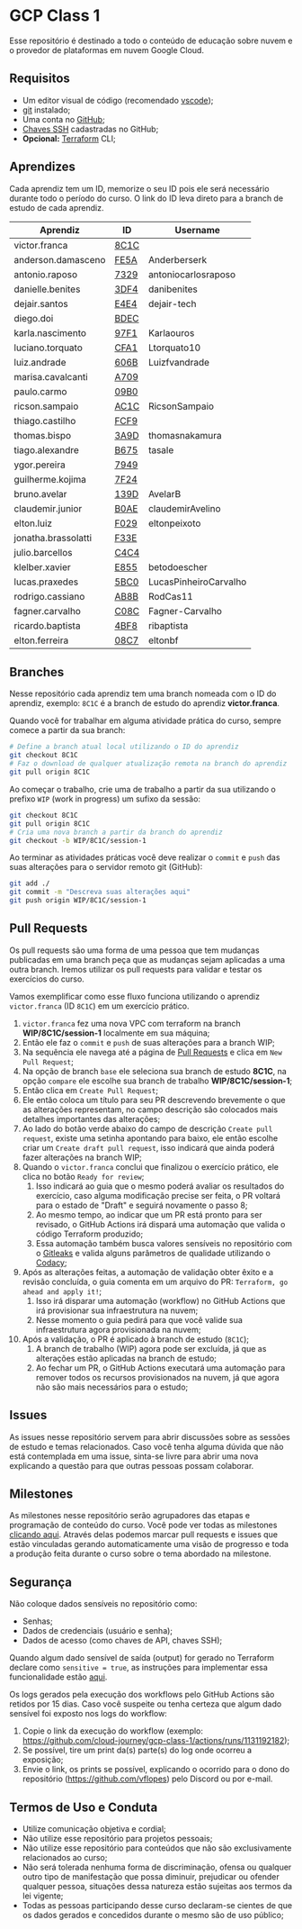 # GCP Class 1

Esse repositório é destinado a todo o conteúdo de educação sobre nuvem e o provedor de plataformas em nuvem Google Cloud.

## Requisitos

- Um editor visual de código (recomendado [vscode](https://code.visualstudio.com/Download));
- [git](https://git-scm.com/book/en/v2/Getting-Started-Installing-Git) instalado;
- Uma conta no [GitHub](https://github.com);
- [Chaves SSH](https://docs.github.com/pt/github/authenticating-to-github/connecting-to-github-with-ssh/adding-a-new-ssh-key-to-your-github-account) cadastradas no GitHub;
- **Opcional:** [Terraform](https://learn.hashicorp.com/tutorials/terraform/install-cli) CLI;

## Aprendizes

Cada aprendiz tem um ID, memorize o seu ID pois ele será necessário durante todo o período do curso. O link do ID leva direto para a branch de estudo de cada aprendiz.

| Aprendiz            | ID                                                             | Username              |
| ------------------- | -------------------------------------------------------------- | --------------------- |
| victor.franca       | [8C1C](https://github.com/cloud-journey/gcp-class-1/tree/8C1C) |                       |
| anderson.damasceno  | [FE5A](https://github.com/cloud-journey/gcp-class-1/tree/FE5A) | Anderberserk          |
| antonio.raposo      | [7329](https://github.com/cloud-journey/gcp-class-1/tree/7329) |antoniocarlosraposo|
| danielle.benites    | [3DF4](https://github.com/cloud-journey/gcp-class-1/tree/3DF4) | danibenites           |
| dejair.santos       | [E4E4](https://github.com/cloud-journey/gcp-class-1/tree/E4E4) | dejair-tech           |
| diego.doi           | [BDEC](https://github.com/cloud-journey/gcp-class-1/tree/BDEC) |                       |
| karla.nascimento    | [97F1](https://github.com/cloud-journey/gcp-class-1/tree/97F1) |Karlaouros|
| luciano.torquato    | [CFA1](https://github.com/cloud-journey/gcp-class-1/tree/CFA1) |Ltorquato10|
| luiz.andrade        | [606B](https://github.com/cloud-journey/gcp-class-1/tree/606B) |Luizfvandrade|
| marisa.cavalcanti   | [A709](https://github.com/cloud-journey/gcp-class-1/tree/A709) |                       |
| paulo.carmo         | [09B0](https://github.com/cloud-journey/gcp-class-1/tree/09B0) |                       |
| ricson.sampaio      | [AC1C](https://github.com/cloud-journey/gcp-class-1/tree/AC1C) |RicsonSampaio|
| thiago.castilho     | [FCF9](https://github.com/cloud-journey/gcp-class-1/tree/FCF9) |                       |
| thomas.bispo        | [3A9D](https://github.com/cloud-journey/gcp-class-1/tree/3A9D) |thomasnakamura|
| tiago.alexandre     | [B675](https://github.com/cloud-journey/gcp-class-1/tree/B675) | tasale                |
| ygor.pereira        | [7949](https://github.com/cloud-journey/gcp-class-1/tree/7949) |                       |
| guilherme.kojima    | [7F24](https://github.com/cloud-journey/gcp-class-1/tree/7F24) |                       |
| bruno.avelar        | [139D](https://github.com/cloud-journey/gcp-class-1/tree/139D) | AvelarB               |
| claudemir.junior    | [B0AE](https://github.com/cloud-journey/gcp-class-1/tree/B0AE) | claudemirAvelino      |
| elton.luiz          | [F029](https://github.com/cloud-journey/gcp-class-1/tree/F029) |eltonpeixoto|
| jonatha.brassolatti | [F33E](https://github.com/cloud-journey/gcp-class-1/tree/F33E) |                       |
| julio.barcellos     | [C4C4](https://github.com/cloud-journey/gcp-class-1/tree/C4C4) |                       |
| klelber.xavier      | [E855](https://github.com/cloud-journey/gcp-class-1/tree/E855) | betodoescher          |
| lucas.praxedes      | [5BC0](https://github.com/cloud-journey/gcp-class-1/tree/5BC0) | LucasPinheiroCarvalho |
| rodrigo.cassiano    | [AB8B](https://github.com/cloud-journey/gcp-class-1/tree/AB8B) |RodCas11|
| fagner.carvalho     | [C08C](https://github.com/cloud-journey/gcp-class-1/tree/C08C) |Fagner-Carvalho|
| ricardo.baptista    | [4BF8](https://github.com/cloud-journey/gcp-class-1/tree/4BF8) | ribaptista            |
| elton.ferreira      | [08C7](https://github.com/cloud-journey/gcp-class-1/tree/08C7) |eltonbf|

## Branches

Nesse repositório cada aprendiz tem uma branch nomeada com o ID do aprendiz, exemplo: `8C1C` é a branch de estudo do aprendiz **victor.franca**.

Quando você for trabalhar em alguma atividade prática do curso, sempre comece a partir da sua branch:

```bash
# Define a branch atual local utilizando o ID do aprendiz
git checkout 8C1C
# Faz o download de qualquer atualização remota na branch do aprendiz
git pull origin 8C1C
```

Ao começar o trabalho, crie uma de trabalho a partir da sua utilizando o prefixo `WIP` (work in progress) um sufixo da sessão:

```bash
git checkout 8C1C
git pull origin 8C1C
# Cria uma nova branch a partir da branch do aprendiz
git checkout -b WIP/8C1C/session-1
```

Ao terminar as atividades práticas você deve realizar o `commit` e `push` das suas alterações para o servidor remoto git (GitHub):

```bash
git add ./
git commit -m "Descreva suas alterações aqui"
git push origin WIP/8C1C/session-1
```

## Pull Requests

Os pull requests são uma forma de uma pessoa que tem mudanças publicadas em uma branch peça que as mudanças sejam aplicadas a uma outra branch. Iremos utilizar os pull requests para validar e testar os exercícios do curso.

Vamos exemplificar como esse fluxo funciona utilizando o aprendiz `victor.franca` (ID `8C1C`) em um exercício prático.

1. `victor.franca` fez uma nova VPC com terraform na branch **WIP/8C1C/session-1**  localmente em sua máquina;
2. Então ele faz o `commit` e `push` de suas alterações para a branch WIP;
3. Na sequência ele navega até a página de [Pull Requests](https://github.com/cloud-journey/gcp-class-1/pulls) e clica em `New Pull Request`;
4. Na opção de branch `base` ele seleciona sua branch de estudo **8C1C**, na opção `compare` ele escolhe sua branch de trabalho **WIP/8C1C/session-1**;
5. Então clica em `Create Pull Request`;
6. Ele então coloca um título para seu PR descrevendo brevemente o que as alterações representam, no campo descrição são colocados mais detalhes importantes das alterações;
7. Ao lado do botão verde abaixo do campo de descrição `Create pull request`, existe uma setinha apontando para baixo, ele então escolhe criar um `Create draft pull request`, isso indicará que ainda poderá fazer alterações na branch WIP;
8. Quando o `victor.franca` conclui que finalizou o exercício prático, ele clica no botão `Ready for review`;
   1. Isso indicará ao guia que o mesmo poderá avaliar os resultados do exercício, caso alguma modificação precise ser feita, o PR voltará para o estado de "Draft" e seguirá novamente o passo 8;
   2. Ao mesmo tempo, ao indicar que um PR está pronto para ser revisado, o GitHub Actions irá dispará uma automação que valida o código Terraform produzido;
   3. Essa automação também busca valores sensíveis no repositório com o [Gitleaks](https://github.com/zricethezav/gitleaks) e valida alguns parâmetros de qualidade utilizando o [Codacy](https://codacy.com);
9. Após as alterações feitas, a automação de validação obter êxito e a revisão concluída, o guia comenta em um arquivo do PR: `Terraform, go ahead and apply it!`;
   1.  Isso irá disparar uma automação (workflow) no GitHub Actions que irá provisionar sua infraestrutura na nuvem;
   2.  Nesse momento o guia pedirá para que você valide sua infraestrutura agora provisionada na nuvem;
10. Após a validação, o PR é aplicado à branch de estudo (`8C1C`);
    1.  A branch de trabalho (WIP) agora pode ser excluída, já que as alterações estão aplicadas na branch de estudo;
    2.  Ao fechar um PR, o GitHub Actions executará uma automação para remover todos os recursos provisionados na nuvem, já que agora não são mais necessários para o estudo;

## Issues

As issues nesse repositório servem para abrir discussões sobre as sessões de estudo e temas relacionados. Caso você tenha alguma dúvida que não está contemplada em uma issue, sinta-se livre para abrir uma nova explicando a questão para que outras pessoas possam colaborar.

## Milestones

As milestones nesse repositório serão agrupadores das etapas e programação de conteúdo do curso. Você pode ver todas as milestones [clicando aqui](https://github.com/cloud-journey/gcp-class-1/milestones). Através delas podemos marcar pull requests e issues que estão vinculadas gerando automaticamente uma visão de progresso e toda a produção feita durante o curso sobre o tema abordado na milestone.

## Segurança

Não coloque dados sensíveis no repositório como:

- Senhas;
- Dados de credenciais (usuário e senha);
- Dados de acesso (como chaves de API, chaves SSH);

Quando algum dado sensível de saída (output) for gerado no Terraform declare como `sensitive = true`, as instruções para implementar essa funcionalidade estão [aqui](https://www.terraform.io/docs/language/values/outputs.html#sensitive-suppressing-values-in-cli-output).

Os logs gerados pela execução dos workflows pelo GitHub Actions são retidos por 15 dias. Caso você suspeite ou tenha certeza que algum dado sensível foi exposto nos logs do workflow:

1. Copie o link da execução do workflow (exemplo: https://github.com/cloud-journey/gcp-class-1/actions/runs/1131192182);
2. Se possível, tire um print da(s) parte(s) do log onde ocorreu a exposição;
3. Envie o link, os prints se possível, explicando o ocorrido para o dono do repositório (https://github.com/vflopes) pelo Discord ou por e-mail.

## Termos de Uso e Conduta

- Utilize comunicação objetiva e cordial;
- Não utilize esse repositório para projetos pessoais;
- Não utilize esse repositório para conteúdos que não são exclusivamente relacionados ao curso;
- Não será tolerada nenhuma forma de discriminação, ofensa ou qualquer outro tipo de manifestação que possa diminuir, prejudicar ou ofender qualquer pessoa, situações dessa natureza estão sujeitas aos termos da lei vigente;
- Todas as pessoas participando desse curso declaram-se cientes de que os dados gerados e concedidos durante o mesmo são de uso público;
